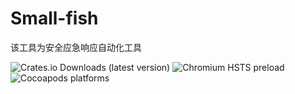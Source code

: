 # Small-fish
该工具为安全应急响应自动化工具

<img alt="Crates.io Downloads (latest version)" src="https://img.shields.io/crates/dv/rustc-serialize"> <img alt="Chromium HSTS preload" src="https://img.shields.io/hsts/preload/github.com"> <img alt="Cocoapods platforms" src="https://img.shields.io/cocoapods/p/AFNetworking">


